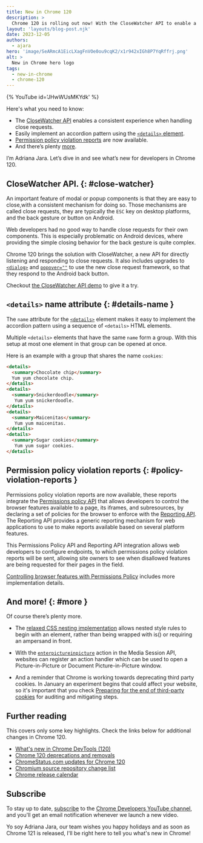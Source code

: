 ```yaml
---
title: New in Chrome 120
description: >
  Chrome 120 is rolling out now! With the CloseWatcher API to enable a consistent experience when handling close requests, an easy implementation of an accordion pattern using the <details> element, permission policy violation reports are now available and there’s plenty more.
layout: 'layouts/blog-post.njk'
date: 2023-12-05
authors:
  - ajara
hero: 'image/SeARmcA1EicLXagFnVOe0ou9cqK2/x1r942xIGh8P7YqRffrj.png'
alt: >
  New in Chrome hero logo
tags:
  - new-in-chrome
  - chrome-120
---
```


{% YouTube id='JHwWUsMKYdk' %}

Here's what you need to know:

* The [CloseWatcher API](#close-watcher) enables a consistent experience when handling close requests.
*  Easily implement an accordion pattern using the [`<details>` element](#details-name).
*  [Permission policy violation reports](#policy-violation-reports) are now available.
*  And there’s plenty [more](#more).

I’m Adriana Jara. Let’s dive in and see what’s new for developers in Chrome 120.

## CloseWatcher API. {: #close-watcher}

An important feature of modal or popup components is that they are easy to close,with a consistent mechanism for doing so. Those mechanisms are called close requests, they are typically the `ESC` key on desktop platforms, and the back gesture or button on Android.

Web developers had no good way to handle close requests for their own components. This is especially problematic on Android devices, where providing the simple closing behavior for the back gesture is quite complex.

Chrome 120 brings the solution with CloseWatcher, a new API for directly listening and responding to close requests. It also includes upgrades to [`<dialog>`](https://developer.mozilla.org/docs/Web/HTML/Element/dialog)  and [`popover=""`](https://developer.mozilla.org/docs/Web/API/Popover_API) to use the new close request framework, so that they respond to the Android back button.

Checkout [the CloseWatcher API demo](https://close-watcher-demo.glitch.me/) to give it a try.

## `<details>` name attribute {: #details-name }

The `name` attribute for the [`<details>`](https://developer.mozilla.org/docs/Web/HTML/Element/details) element makes it easy to implement the accordion pattern using a sequence of `<details>` HTML elements.

Multiple `<details>` elements that have the same `name` form a group. With this setup at most one element in that group can be opened at once.

Here is an example with a group that shares the name `cookies`:

```html
<details>
  <summary>Chocolate chip</summary>
  Yum yum chocolate chip.
</details>
<details>
  <summary>Snickerdoodle</summary>
   Yum yum snickerdoodle.
</details>
<details>
  <summary>Maicenitas</summary>
   Yum yum maicenitas.
</details>
<details>
  <summary>Sugar cookies</summary>
   Yum yum sugar cookies.
</details>

```

## Permission policy violation reports {: #policy-violation-reports }

Permissions policy violation reports are now available, these reports integrate the [Permissions policy API](https://developer.mozilla.org/docs/Web/HTTP/Permissions_Policy) that allows developers to control the browser features available to a page, its iframes, and subresources, by declaring a set of policies for the browser to enforce with the [Reporting API](https://developer.mozilla.org/docs/Web/API/Reporting_API). The Reporting API provides a generic reporting mechanism for web applications to use to make reports available based on several platform features.

This Permissions Policy API and Reporting API integration allows web developers to configure endpoints, to which permissions policy violation reports will be sent, allowing site owners to see when disallowed features are being requested for their pages in the field.

[Controlling browser features with Permissions Policy](/articles/permissions-policy/) includes more implementation details.


## And more! {: #more }

Of course there’s plenty more.

* The [relaxed CSS nesting implementation](/blog/css-nesting-relaxed-syntax-update/) allows nested style rules to begin with an element, rather than being wrapped with is() or requiring an ampersand in front.

* With the [`enterpictureinpicture`](https://developer.mozilla.org/docs/Web/API/HTMLVideoElement/enterpictureinpicture_event) action in the Media Session API, websites can register an action handler which can be used to open a Picture-in-Picture or Document Picture-in-Picture window.

* And a reminder that Chrome is working towards deprecating third party cookies. In January an experiment begins that could affect your website, so it's important that you check [Preparing for the end of third-party cookies](/blog/cookie-countdown-2023oct/) for auditing and mitigating steps.

## Further reading

This covers only some key highlights. Check the links below for
additional changes in Chrome 120.

* [What's new in Chrome DevTools (120)](/blog/new-in-devtools-120/)
* [Chrome 120 deprecations and removals](/blog/deps-rems-120/)
* [ChromeStatus.com updates for Chrome 120](https://chromestatus.com/features#milestone%3D120)
* [Chromium source repository change list](https://chromium.googlesource.com/chromium/src/+log/119.0.6045.203..120.0.6099.63)
* [Chrome release calendar](https://chromiumdash.appspot.com/schedule)

## Subscribe

To stay up to date, [subscribe](https://goo.gl/6FP1a5) to the
[Chrome Developers YouTube channel](https://www.youtube.com/user/ChromeDevelopers/),
and you'll get an email notification whenever we launch a new video.

Yo soy Adriana Jara, our team wishes you happy holidays and as soon as Chrome 121 is released, I'll be right here to tell you what's new in Chrome!